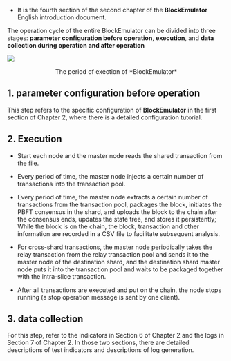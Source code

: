 - It is the fourth section of the second chapter of the **BlockEmulator** English introduction document.

The operation cycle of the entire BlockEmulator can be divided into three stages: **parameter configuration before operation**, **execution**, and **data collection during operation and after operation**

![](https://github.com/HuangLab-SYSU/block-emulator/edit/main/docs/en/workflow.png)

 <center> The period of exection of *BlockEmulator* </center>


## 1. parameter configuration before operation

This step refers to the specific configuration of **BlockEmulator** in the first section of Chapter 2, where there is a detailed configuration tutorial.

## 2. Execution

- Start each node and the master node reads the shared transaction from the file.
  
- Every period of time, the master node injects a certain number of transactions into the transaction pool.
  
- Every period of time, the master node extracts a certain number of transactions from the transaction pool, packages the block, initiates the PBFT consensus in the shard, and uploads the block to the chain after the consensus ends, updates the state tree, and stores it persistently; While the block is on the chain, the block, transaction and other information are recorded in a CSV file to facilitate subsequent analysis.
  
- For cross-shard transactions, the master node periodically takes the relay transaction from the relay transaction pool and sends it to the master node of the destination shard, and the destination shard master node puts it into the transaction pool and waits to be packaged together with the intra-slice transaction.
  
- After all transactions are executed and put on the chain, the node stops running (a stop operation message is sent by one client).
  
## 3. data collection
   
For this step, refer to the indicators in Section 6 of Chapter 2 and the logs in Section 7 of Chapter 2. In those two sections, there are detailed descriptions of test indicators and descriptions of log generation.
